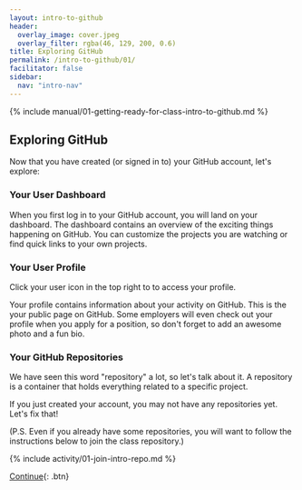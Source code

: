 ```yaml
---
layout: intro-to-github
header:
  overlay_image: cover.jpeg
  overlay_filter: rgba(46, 129, 200, 0.6)
title: Exploring GitHub
permalink: /intro-to-github/01/
facilitator: false
sidebar:
  nav: "intro-nav"
---
```


{% include manual/01-getting-ready-for-class-intro-to-github.md %}

## Exploring GitHub

Now that you have created (or signed in to) your GitHub account, let's explore:

### Your User Dashboard

When you first log in to your GitHub account, you will land on your dashboard. The dashboard contains an overview of the exciting things happening on GitHub. You can customize the projects you are watching or find quick links to your own projects.

### Your User Profile

Click your user icon in the top right to to access your profile.

Your profile contains information about your activity on GitHub. This is the your public page on GitHub. Some employers will even check out your profile when you apply for a position, so don't forget to add an awesome photo and a fun bio.

### Your GitHub Repositories

We have seen this word "repository" a lot, so let's talk about it. A repository is a container that holds everything related to a specific project.

If you just created your account, you may not have any repositories yet. Let's fix that!

(P.S. Even if you already have some repositories, you will want to follow the instructions below to join the class repository.)

{% include activity/01-join-intro-repo.md %}

[Continue](../02/){: .btn}
